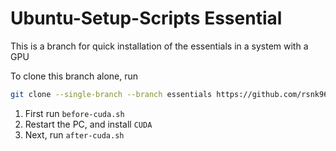 # Ubuntu-Setup-Scripts Essential
This is a branch for quick installation of the essentials in a system with a GPU

To clone this branch alone, run

```bash
git clone --single-branch --branch essentials https://github.com/rsnk96/Ubuntu-Setup-Scripts
```

1. First run `before-cuda.sh`
2. Restart the PC, and install `CUDA`
3. Next, run `after-cuda.sh`
